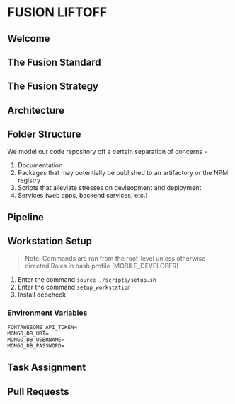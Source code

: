 # FUSION LIFTOFF

## Welcome

## The Fusion Standard

## The Fusion Strategy

## Architecture

## Folder Structure

We model our code repository off a certain separation of concerns -

1. Documentation
2. Packages that may potentially be published to an artifactory or the NPM registry
3. Scripts that alleviate stresses on devleopment and deployment
4. Services (web apps, backend services, etc.)

## Pipeline

## Workstation Setup

> Note: Commands are ran from the root-level unless otherwise directed
> Roles in bash profile (MOBILE_DEVELOPER)

  1. Enter the command `source ./scripts/setup.sh`
  2. Enter the command `setup_workstation`
  3. Install depcheck

### Environment Variables

```.env
FONTAWESOME_API_TOKEN=
MONGO_DB_URI=
MONGO_DB_USERNAME=
MONGO_DB_PASSWORD=
```

## Task Assignment

## Pull Requests
